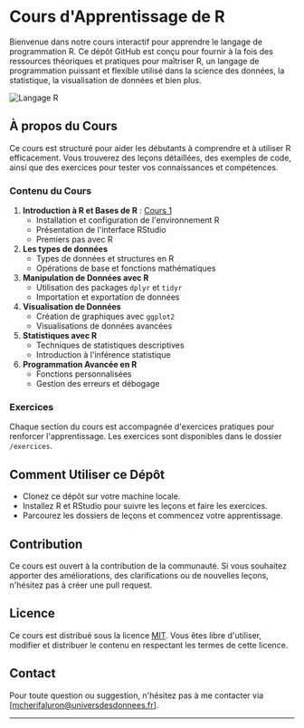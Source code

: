 # Cours d'Apprentissage de R

Bienvenue dans notre cours interactif pour apprendre le langage de programmation R.
Ce dépôt GitHub est conçu pour fournir à la fois des ressources théoriques et pratiques pour maîtriser R, 
un langage de programmation puissant et flexible utilisé dans la science des données, la statistique, 
la visualisation de données et bien plus.

![Langage R](https://www.google.com/imgres?imgurl=https%3A%2F%2Fupload.wikimedia.org%2Fwikipedia%2Fcommons%2Fthumb%2F1%2F1b%2FR_logo.svg%2F724px-R_logo.svg.png&tbnid=wTlNPHAoqkpXZM&vet=12ahUKEwiIiK2P1deCAxWanCcCHaXIAPUQMygAegQIARBZ..i&imgrefurl=https%3A%2F%2Ffr.m.wikipedia.org%2Fwiki%2FFichier%3AR_logo.svg&docid=WXG4jzZb2XsP3M&w=724&h=561&q=r%20langage%20de%20programmation&hl=fr&ved=2ahUKEwiIiK2P1deCAxWanCcCHaXIAPUQMygAegQIARBZ)

## À propos du Cours

Ce cours est structuré pour aider les débutants à comprendre et à utiliser R efficacement.
Vous trouverez des leçons détaillées, des exemples de code, ainsi que des exercices pour tester vos connaissances et compétences.

### Contenu du Cours

1. **Introduction à R et Bases de R** : [Cours 1](cours/Cours1.pdf)
   - Installation et configuration de l'environnement R
   - Présentation de l'interface RStudio
   - Premiers pas avec R
2. **Les types de données**
   - Types de données et structures en R
   - Opérations de base et fonctions mathématiques
3. **Manipulation de Données avec R**
   - Utilisation des packages `dplyr` et `tidyr`
   - Importation et exportation de données
4. **Visualisation de Données**
   - Création de graphiques avec `ggplot2`
   - Visualisations de données avancées
5. **Statistiques avec R**
   - Techniques de statistiques descriptives
   - Introduction à l'inférence statistique
6. **Programmation Avancée en R**
   - Fonctions personnalisées
   - Gestion des erreurs et débogage

### Exercices

Chaque section du cours est accompagnée d'exercices pratiques pour renforcer l'apprentissage. 
Les exercices sont disponibles dans le dossier `/exercices`.

## Comment Utiliser ce Dépôt

- Clonez ce dépôt sur votre machine locale.
- Installez R et RStudio pour suivre les leçons et faire les exercices.
- Parcourez les dossiers de leçons et commencez votre apprentissage.

## Contribution

Ce cours est ouvert à la contribution de la communauté. Si vous souhaitez apporter des améliorations,
des clarifications ou de nouvelles leçons, n'hésitez pas à créer une pull request.

## Licence

Ce cours est distribué sous la licence [MIT](LICENSE). Vous êtes libre d'utiliser, 
modifier et distribuer le contenu en respectant les termes de cette licence.

## Contact

Pour toute question ou suggestion, n'hésitez pas à me contacter via [mcherifaluron@universdesdonnees.fr].

---
